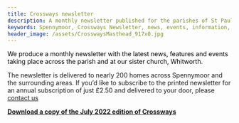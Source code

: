 ```yaml
---
title: Crossways newsletter
description: A monthly newsletter published for the parishes of St Paul's Spennymoor and Whitworth Church.
keywords: Spennymoor, Crossways Newsletter, news, events, information, Prayer Cycle, Parish Registers
header_image: /assets/CrosswaysMasthead_917x0.jpg
---
```

<span style="color: rgb(0, 0, 0);">We produce a monthly newsletter with the latest news, features and events taking place across the parish and at our sister church, Whitworth.</span>

The newsletter is delivered to nearly 200 homes across Spennymoor and the surrounding areas. If you’d like to subscribe to the printed newsletter for an annual subscription of just £2.50 and delivered to your door, please <a target="_self" href="mailto:crosswaysnewsletter@hotmail.co.uk?subject=Enquiry%20about%20Crossways">contact us</a>

<a href="https://media.acny.uk/media/news/post/2022/07/July2022.pdf" target="_blank"><strong>Download a copy of the July 2022 edition of Crossways</strong></a>

